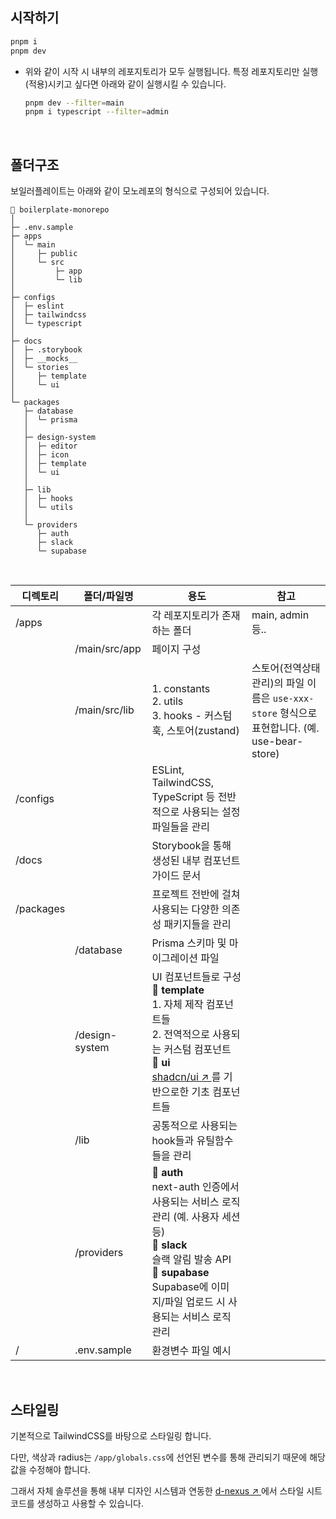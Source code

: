 ## 시작하기

```bash
pnpm i
pnpm dev
```


- 위와 같이 시작 시 내부의 레포지토리가 모두 실행됩니다. 특정 레포지토리만 실행(적용)시키고 싶다면 아래와 같이 실행시킬 수 있습니다.
  ```bash
  pnpm dev --filter=main
  pnpm i typescript --filter=admin
  ```
  <br/>

## 폴더구조

보일러플레이트는 아래와 같이 모노레포의 형식으로 구성되어 있습니다.

```
🚀 boilerplate-monorepo
│
├─ .env.sample
├─ apps
│  └─ main
│     ├─ public
│     └─ src
│         ├─ app
│         └─ lib
│
├─ configs
│  ├─ eslint
│  ├─ tailwindcss
│  └─ typescript
│
├─ docs
│  ├─ .storybook
│  ├─ __mocks__
│  └─ stories
│     ├─ template
│     └─ ui
│
└─ packages
   ├─ database
   │  └─ prisma
   │
   ├─ design-system
   │  ├─ editor
   │  ├─ icon
   │  ├─ template
   │  └─ ui
   │
   ├─ lib
   │  ├─ hooks
   │  └─ utils
   │
   └─ providers
      ├─ auth
      ├─ slack
      └─ supabase
```

<br/>

| 디렉토리  | 폴더/파일명    | 용도                                                                                                                                                                                                                   | 참고                                                                                         |
| --------- | -------------- | ---------------------------------------------------------------------------------------------------------------------------------------------------------------------------------------------------------------------- | -------------------------------------------------------------------------------------------- |
| /apps     |                | 각 레포지토리가 존재하는 폴더                                                                                                                                                                                          | main, admin 등..                                                                             |
|           | /main/src/app  | 페이지 구성                                                                                                                                                                                                            |                                                                                              |
|           | /main/src/lib  | 1. constants <br/> 2. utils <br/> 3. hooks - 커스텀훅, 스토어(zustand)                                                                                                                                                 | 스토어(전역상태관리)의 파일 이름은 `use-xxx-store` 형식으로 표현합니다. (예. use-bear-store) |
| /configs  |                | ESLint, TailwindCSS, TypeScript 등 전반적으로 사용되는 설정 파일들을 관리                                                                                                                                              |                                                                                              |
| /docs     |                | Storybook을 통해 생성된 내부 컴포넌트 가이드 문서                                                                                                                                                                      |                                                                                              |
| /packages |                | 프로젝트 전반에 걸쳐 사용되는 다양한 의존성 패키지들을 관리                                                                                                                                                            |                                                                                              |
|           | /database      | Prisma 스키마 및 마이그레이션 파일                                                                                                                                                                                     |                                                                                              |
|           | /design-system | UI 컴포넌트들로 구성 <br/> **📌 template** <br/> 1. 자체 제작 컴포넌트들 <br/> 2. 전역적으로 사용되는 커스텀 컴포넌트 <br/> **📌 ui** <br/> [shadcn/ui ↗️ ](https://ui.shadcn.com/docs)를 기반으로한 기초 컴포넌트들   |                                                                                              |
|           | /lib           | 공통적으로 사용되는 hook들과 유틸함수들을 관리                                                                                                                                                                         |                                                                                              |
|           | /providers     | **📌 auth** <br/> next-auth 인증에서 사용되는 서비스 로직 관리 (예. 사용자 세션 등) <br/> **📌 slack** <br/> 슬랙 알림 발송 API <br/> **📌 supabase** <br/> Supabase에 이미지/파일 업로드 시 사용되는 서비스 로직 관리 |
| /         | .env.sample    | 환경변수 파일 예시                                                                                                                                                                                                     |                                                                                              |

<br/>

## 스타일링

기본적으로 TailwindCSS를 바탕으로 스타일링 합니다.

다만, 색상과 radius는 `/app/globals.css`에 선언된 변수를 통해 관리되기 때문에 해당 값을 수정해야 합니다.

그래서 자체 솔루션을 통해 내부 디자인 시스템과 연동한 [d-nexus ↗️ ](https://d-theme-main.vercel.app/)에서 스타일 시트 코드를 생성하고 사용할 수 있습니다.
